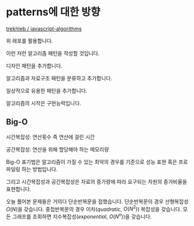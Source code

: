 # patterns에 대한 방향

[trekhleb / javascript-algorithms ](https://github.com/trekhleb/javascript-algorithms)

위 레포를 활용합니다.

이런 저런 알고리즘 패턴을 작성할 것입니다.

디자인 패턴을 추가합니다.

알고리즘과 자료구조 패턴을 분류하고 추가합니다.

일상적으로 유용한 패턴을 추가합니다.

알고리즘의 시작은 구현능력입니다.

## Big-O

<!-- TODO: !youtube[g2o22C3CRfU] 유튜브 추가 -->

시간복잡성: 연산횟수 즉 연산에 걸린 시간

공간복잡성: 연산을 위해 할당해야 하는 메모리량

Big-O 표기법은 알고리즘이 가질 수 있는 최악의 경우를 기준으로 성능 표현 혹은 프로파일링 하는 방법입니다.

그리고 시간복잡성과 공간복잡성은 자료의 증가량에 따라 요구되는 자원의 증가비율을 표현합니다.

오늘 풀어본 문제들은 거의다 단순반복문을 접했습니다. 단순반복문의 경우 선형복잡성$O(N)$을 갖습니다. 중첩반복문의 경우 이차($quadratic$, $O(N^{2})$) 복잡성을 갖습니다. 모든 그래프를 조회하면 지수복잡성($exponential$, $O(N^{n})$)을 갖습니다.
